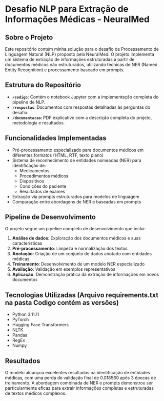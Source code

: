 # Desafio NLP para Extração de Informações Médicas - NeuralMed

## Sobre o Projeto

Este repositório contém minha solução para o desafio de Processamento de Linguagem Natural (NLP) proposto pela NeuralMed. O projeto implementa um sistema de extração de informações estruturadas a partir de documentos médicos não estruturados, utilizando técnicas de NER (Named Entity Recognition) e processamento baseado em prompts.

## Estrutura do Repositório

- **`/codigo`**: Contém o notebook Jupyter com a implementação completa do pipeline de NLP.
- **`/respostas`**: Documentos com respostas detalhadas às perguntas do desafio.
- **`/documentacao`**: PDF explicativo com a descrição completa do projeto, metodologia e resultados.

## Funcionalidades Implementadas

- Pré-processamento especializado para documentos médicos em diferentes formatos (HTML, RTF, texto plano)
- Sistema de reconhecimento de entidades nomeadas (NER) para identificação de:
  - Medicamentos
  - Procedimentos médicos
  - Dispositivos
  - Condições do paciente
  - Resultados de exames
- Extração via prompts estruturados para modelos de linguagem
- Comparação entre abordagens de NER e baseadas em prompts

## Pipeline de Desenvolvimento

O projeto segue um pipeline completo de desenvolvimento que inclui:

1. **Análise de dados**: Exploração dos documentos médicos e suas características
2. **Pré-processamento**: Limpeza e normalização dos textos
3. **Anotação**: Criação de um conjunto de dados anotado com entidades médicas
4. **Treinamento**: Desenvolvimento de um modelo NER especializado
5. **Avaliação**: Validação em exemplos representativos
6. **Aplicação**: Demonstração prática da extração de informações em novos documentos

## Tecnologias Utilizadas (Arquivo requirements.txt na pasta Codigo contém as versões)

- Python 3.11.11
- PyTorch
- Hugging Face Transformers
- NLTK
- Pandas
- RegEx
- Numpy

## Resultados

O modelo alcançou excelentes resultados na identificação de entidades médicas, com uma perda de validação final de 0.018560 após 3 épocas de treinamento. A abordagem combinada de NER e prompts demonstrou ser particularmente eficaz para extrair informações completas e estruturadas de textos médicos complexos.
